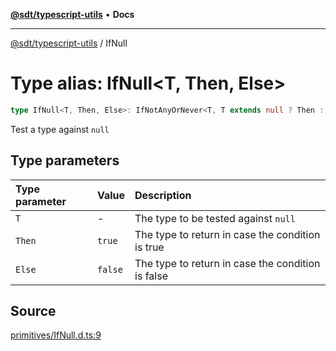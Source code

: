 [**@sdt/typescript-utils**](../README.md) • **Docs**

***

[@sdt/typescript-utils](../globals.md) / IfNull

# Type alias: IfNull\<T, Then, Else\>

```ts
type IfNull<T, Then, Else>: IfNotAnyOrNever<T, T extends null ? Then : Else, Else>;
```

Test a type against `null`

## Type parameters

| Type parameter | Value | Description |
| :------ | :------ | :------ |
| `T` | - | The type to be tested against `null` |
| `Then` | `true` | The type to return in case the condition is true |
| `Else` | `false` | The type to return in case the condition is false |

## Source

[primitives/IfNull.d.ts:9](https://github.com/sylvaindethier/typescript-utils/blob/c2db051f7ef7ff24cba2e92cfd5e891000492922/types/primitives/IfNull.d.ts#L9)
